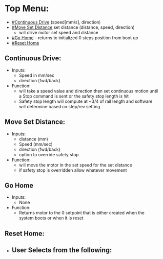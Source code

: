 # Top Menu:
- [#Continuous Drive](#Continuous%20Drive) (speed[mm/s], direction)
- [#Move Set Distance](#Move%20Set%20Distance) set distance (distance, speed, direction)
	- will drive motor set speed and distance
- [#Go Home](#Go%20Home) - returns to initialized 0 steps position from boot up
- [#Reset Home](#Reset%20Home)
## Continuous Drive:
- Inputs:
	- Speed in mm/sec
	- direction (fwd/back)
- Function:
	- will take a speed value and direction then set continuous motion until a Stop command is sent or the safety stop length is hit
	- Safety stop length will compute at ~3/4 of rail length and software will determine based on step/rev setting

## Move Set Distance:
 - Inputs:
	 - distance (mm)
	- Speed (mm/sec)
	- direction (fwd/back)
	- option to override safety stop
- Function:
	- will move the motor in the set speed for the set distance 
	- if safety stop is overridden allow whatever movement
## Go Home
- Inputs:
	- None
- Function:
	- Returns motor to the 0 setpoint that is either created when the system boots or when it is reset
## Reset Home:
- User Selects from the following:
	-